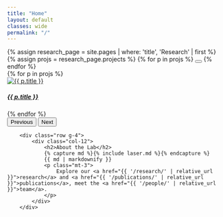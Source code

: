 ```yaml
---
title: "Home"
layout: default
classes: wide
permalink: "/"
---
```


<div class="col-12 col-lg-10">
        <div class="row my-4">
            <div class="col-12">
                        <div id="projectCarousel" class="carousel slide" data-bs-ride="carousel" data-bs-interval="8000">
                            <div class="carousel-indicators">
                                {% assign research_page = site.pages | where: 'title', 'Research' | first %}
                                {% assign projs = research_page.projects %}
                                {% for p in projs %}
                                    <button type="button" data-bs-target="#projectCarousel" data-bs-slide-to="{{ forloop.index0 }}" class="{% if forloop.first %}active{% endif %}" aria-current="{% if forloop.first %}true{% else %}false{% endif %}" aria-label="Slide {{ forloop.index }}"></button>
                                {% endfor %}
                            </div>
                            <div class="carousel-inner fixed-carousel-height">
                        {% for p in projs %}
                            <div class="carousel-item {% if forloop.first %}active{% endif %}">
                                        <a href="{{ '/research/' | relative_url }}#{{ p.slug }}" class="d-flex justify-content-center align-items-center carousel-image-wrapper">
                                            <img src="{{ p.image | relative_url }}" class="img-fluid" alt="{{ p.title }}">
                                    <div class="carousel-caption d-none d-md-block">
                                        <h5>{{ p.title }}</h5>
                                    </div>
                                </a>
                            </div>
                        {% endfor %}
                    </div>
                    <button class="carousel-control-prev" type="button" data-bs-target="#projectCarousel" data-bs-slide="prev">
                        <span class="carousel-control-prev-icon" aria-hidden="true"></span>
                        <span class="visually-hidden">Previous</span>
                    </button>
                    <button class="carousel-control-next" type="button" data-bs-target="#projectCarousel" data-bs-slide="next">
                        <span class="carousel-control-next-icon" aria-hidden="true"></span>
                        <span class="visually-hidden">Next</span>
                    </button>
                </div>
            </div>
        </div>

        <div class="row g-4">
            <div class="col-12">
                <h2>About the Lab</h2>
                {% capture md %}{% include laser.md %}{% endcapture %}
                {{ md | markdownify }}
                <p class="mt-3">
                    Explore our <a href="{{ '/research/' | relative_url }}">research</a> and <a href="{{ '/publications/' | relative_url }}">publications</a>, meet the <a href="{{ '/people/' | relative_url }}">team</a>.
                </p>
            </div>
        </div>

  
</div>
